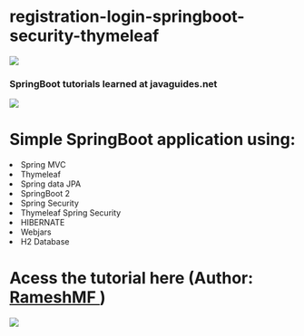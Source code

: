 # registration-login-springboot-security-thymeleaf
<img src="https://4.bp.blogspot.com/-ou-a_Aa1t7A/W6IhNc3Q0gI/AAAAAAAAD6Y/pwh44arKiuM_NBqB1H7Pz4-7QhUxAgZkACLcBGAs/s1600/spring-boot-logo.png"/>
<h3><b>SpringBoot tutorials learned at javaguides.net</b></h3>
<img src="https://1.bp.blogspot.com/-z-L__bD9I9s/XGzQ1Du6KMI/AAAAAAAAFm8/8v54HOix1YUiAP05EXlIiiUDIjo3dCosgCK4BGAYYCw/w800/javaguides-logo.png"/>

# Simple SpringBoot application using:
<li> Spring MVC </li> 
<li> Thymeleaf </li>
<li> Spring data JPA </li>
<li> SpringBoot 2 </li>
<li> Spring Security </li>
<li> Thymeleaf Spring Security </li>
<li> HIBERNATE </li>
<li> Webjars </li>
<li> H2 Database </li>



# Acess the tutorial here (Author: <a href="https://github.com/RameshMF"> RameshMF </a>)
<a href="https://www.javaguides.net/2018/10/user-registration-module-using-springboot-springmvc-springsecurity-hibernate5-thymeleaf-mysql.html" target="blank">
<img src="https://1.bp.blogspot.com/-z-L__bD9I9s/XGzQ1Du6KMI/AAAAAAAAFm8/8v54HOix1YUiAP05EXlIiiUDIjo3dCosgCK4BGAYYCw/w800/javaguides-logo.png"/>
</a>

